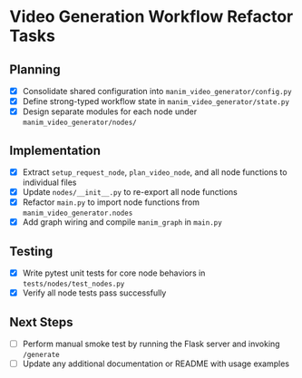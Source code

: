# Video Generation Workflow Refactor Tasks

## Planning

- [x] Consolidate shared configuration into `manim_video_generator/config.py`
- [x] Define strong-typed workflow state in `manim_video_generator/state.py`
- [x] Design separate modules for each node under `manim_video_generator/nodes/`

## Implementation

- [x] Extract `setup_request_node`, `plan_video_node`, and all node functions to individual files
- [x] Update `nodes/__init__.py` to re-export all node functions
- [x] Refactor `main.py` to import node functions from `manim_video_generator.nodes`
- [x] Add graph wiring and compile `manim_graph` in `main.py`

## Testing

- [x] Write pytest unit tests for core node behaviors in `tests/nodes/test_nodes.py`
- [x] Verify all node tests pass successfully

## Next Steps

- [ ] Perform manual smoke test by running the Flask server and invoking `/generate`
- [ ] Update any additional documentation or README with usage examples 